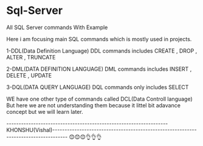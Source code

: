 # Sql-Server
All SQL Server commands With Example 

Here i am  focusing main SQL commands which is mostly used in projects.
 
1-DDL(Data Definition Language)
DDL commands includes CREATE , DROP , ALTER , TRUNCATE

2-DML(DATA DEFINITION LANGUAGE)
DML commands includes INSERT , DELETE , UPDATE

3-DQL(DATA QUERY LANGUAGE)
DQL commands only includes SELECT

WE have one other type of commands called DCL(Data Controll language) But here we are not understanding them because it littel bit adavance concept but we will learn later.

------------------------------------------------------------------KHONSHU(Vishal)------------------------------------------------------------------------------------
                                                                  😊😊😊👌👌👌

 
